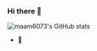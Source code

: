 ### Hi there 👋

![maam6073's GitHub stats](https://github-readme-stats.vercel.app/api?username=maam6073&show_icons=true&theme=radical)
- 🌱 
